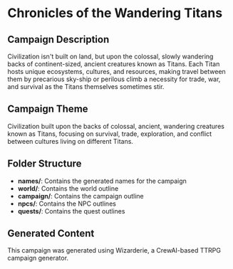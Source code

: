 # Chronicles of the Wandering Titans

## Campaign Description
Civilization isn't built on land, but upon the colossal, slowly wandering backs of continent-sized, ancient creatures known as Titans. Each Titan hosts unique ecosystems, cultures, and resources, making travel between them by precarious sky-ship or perilous climb a necessity for trade, war, and survival as the Titans themselves sometimes stir.

## Campaign Theme
Civilization built upon the backs of colossal, ancient, wandering creatures known as Titans, focusing on survival, trade, exploration, and conflict between cultures living on different Titans.

## Folder Structure
- **names/**: Contains the generated names for the campaign
- **world/**: Contains the world outline
- **campaign/**: Contains the campaign outline
- **npcs/**: Contains the NPC outlines
- **quests/**: Contains the quest outlines

## Generated Content
This campaign was generated using Wizarderie, a CrewAI-based TTRPG campaign generator.
